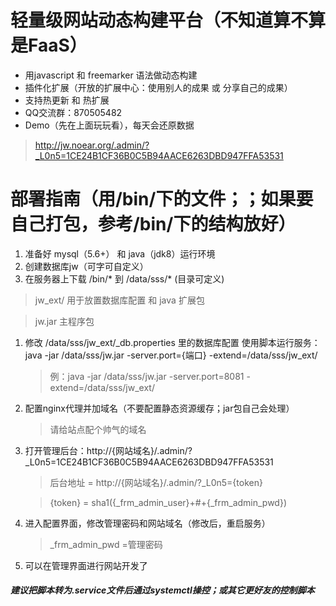 # 轻量级网站动态构建平台（不知道算不算是FaaS）
* 用javascript 和 freemarker 语法做动态构建
* 插件化扩展（开放的扩展中心：使用别人的成果 或 分享自己的成果）
* 支持热更新 和 热扩展
* QQ交流群：870505482
* Demo（先在上面玩玩看），每天会还原数据
> <http://jw.noear.org/.admin/?_L0n5=1CE24B1CF36B0C5B94AACE6263DBD947FFA53531>


# 部署指南（用/bin/下的文件；；如果要自己打包，参考/bin/下的结构放好）
1. 准备好 mysql（5.6+） 和 java（jdk8）运行环境
2. 创建数据库jw（可字可自定义）
3. 在服务器上下载 /bin/* 到 /data/sss/* (目录可定义)
> jw_ext/ 用于放置数据库配置 和 java 扩展包

> jw.jar 主程序包
1. 修改 /data/sss/jw_ext/_db.properties 里的数据库配置
使用脚本运行服务：java -jar /data/sss/jw.jar -server.port={端口} -extend=/data/sss/jw_ext/
   > 例：java -jar /data/sss/jw.jar -server.port=8081 -extend=/data/sss/jw_ext/
5. 配置nginx代理并加域名（不要配置静态资源缓存；jar包自己会处理）   
   > 请给站点配个帅气的域名
6. 打开管理后台：http://{网站域名}/.admin/?_L0n5=1CE24B1CF36B0C5B94AACE6263DBD947FFA53531 
   > 后台地址 = http://{网站域名}/.admin/?_L0n5={token}
   
   > {token} = sha1({_frm_admin_user}+#+{_frm_admin_pwd})
7. 进入配置界面，修改管理密码和网站域名（修改后，重启服务）
   > _frm_admin_pwd =管理密码 
8. 可以在管理界面进行网站开发了

##### 建议把脚本转为.service文件后通过systemctl操控；或其它更好友的控制脚本

